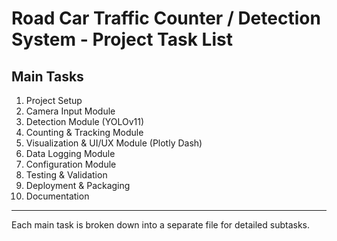 # Road Car Traffic Counter / Detection System - Project Task List

## Main Tasks
1. Project Setup
2. Camera Input Module
3. Detection Module (YOLOv11)
4. Counting & Tracking Module
5. Visualization & UI/UX Module (Plotly Dash)
6. Data Logging Module
7. Configuration Module
8. Testing & Validation
9. Deployment & Packaging
10. Documentation

---

Each main task is broken down into a separate file for detailed subtasks.
